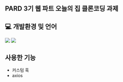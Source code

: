 ## PARD 3기 웹 파트 오늘의 집 클론코딩 과제

## 💻 개발환경 및 언어
<p>
  <img src="https://img.shields.io/badge/React-61DAFB?style=flat&logo=React&logoColor=white"/>
  <img src="https://img.shields.io/badge/StyledComponents-DB7093?style=flat&logo=styledcomponents&logoColor=white"/>
</p>
  
## 사용한 기능
- 커스텀 훅
- axios 
